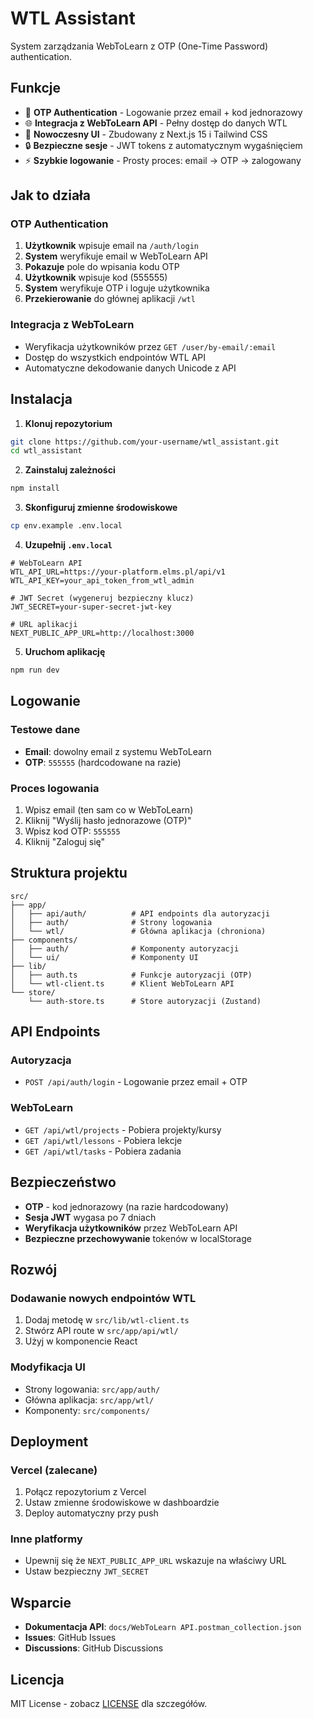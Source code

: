 # WTL Assistant

System zarządzania WebToLearn z OTP (One-Time Password) authentication.

## Funkcje

- 🔐 **OTP Authentication** - Logowanie przez email + kod jednorazowy
- 🌐 **Integracja z WebToLearn API** - Pełny dostęp do danych WTL
- 📱 **Nowoczesny UI** - Zbudowany z Next.js 15 i Tailwind CSS
- 🔒 **Bezpieczne sesje** - JWT tokens z automatycznym wygaśnięciem
- ⚡ **Szybkie logowanie** - Prosty proces: email → OTP → zalogowany

## Jak to działa

### OTP Authentication
1. **Użytkownik** wpisuje email na `/auth/login`
2. **System** weryfikuje email w WebToLearn API
3. **Pokazuje** pole do wpisania kodu OTP
4. **Użytkownik** wpisuje kod (555555)
5. **System** weryfikuje OTP i loguje użytkownika
6. **Przekierowanie** do głównej aplikacji `/wtl`

### Integracja z WebToLearn
- Weryfikacja użytkowników przez `GET /user/by-email/:email`
- Dostęp do wszystkich endpointów WTL API
- Automatyczne dekodowanie danych Unicode z API

## Instalacja

1. **Klonuj repozytorium**
```bash
git clone https://github.com/your-username/wtl_assistant.git
cd wtl_assistant
```

2. **Zainstaluj zależności**
```bash
npm install
```

3. **Skonfiguruj zmienne środowiskowe**
```bash
cp env.example .env.local
```

4. **Uzupełnij `.env.local`**
```env
# WebToLearn API
WTL_API_URL=https://your-platform.elms.pl/api/v1
WTL_API_KEY=your_api_token_from_wtl_admin

# JWT Secret (wygeneruj bezpieczny klucz)
JWT_SECRET=your-super-secret-jwt-key

# URL aplikacji
NEXT_PUBLIC_APP_URL=http://localhost:3000
```

5. **Uruchom aplikację**
```bash
npm run dev
```

## Logowanie

### Testowe dane
- **Email**: dowolny email z systemu WebToLearn
- **OTP**: `555555` (hardcodowane na razie)

### Proces logowania
1. Wpisz email (ten sam co w WebToLearn)
2. Kliknij "Wyślij hasło jednorazowe (OTP)"
3. Wpisz kod OTP: `555555`
4. Kliknij "Zaloguj się"

## Struktura projektu

```
src/
├── app/
│   ├── api/auth/          # API endpoints dla autoryzacji
│   ├── auth/              # Strony logowania
│   └── wtl/               # Główna aplikacja (chroniona)
├── components/
│   ├── auth/              # Komponenty autoryzacji
│   └── ui/                # Komponenty UI
├── lib/
│   ├── auth.ts            # Funkcje autoryzacji (OTP)
│   └── wtl-client.ts      # Klient WebToLearn API
└── store/
    └── auth-store.ts      # Store autoryzacji (Zustand)
```

## API Endpoints

### Autoryzacja
- `POST /api/auth/login` - Logowanie przez email + OTP

### WebToLearn
- `GET /api/wtl/projects` - Pobiera projekty/kursy
- `GET /api/wtl/lessons` - Pobiera lekcje
- `GET /api/wtl/tasks` - Pobiera zadania

## Bezpieczeństwo

- **OTP** - kod jednorazowy (na razie hardcodowany)
- **Sesja JWT** wygasa po 7 dniach
- **Weryfikacja użytkowników** przez WebToLearn API
- **Bezpieczne przechowywanie** tokenów w localStorage

## Rozwój

### Dodawanie nowych endpointów WTL
1. Dodaj metodę w `src/lib/wtl-client.ts`
2. Stwórz API route w `src/app/api/wtl/`
3. Użyj w komponencie React

### Modyfikacja UI
- Strony logowania: `src/app/auth/`
- Główna aplikacja: `src/app/wtl/`
- Komponenty: `src/components/`

## Deployment

### Vercel (zalecane)
1. Połącz repozytorium z Vercel
2. Ustaw zmienne środowiskowe w dashboardzie
3. Deploy automatyczny przy push

### Inne platformy
- Upewnij się że `NEXT_PUBLIC_APP_URL` wskazuje na właściwy URL
- Ustaw bezpieczny `JWT_SECRET`

## Wsparcie

- **Dokumentacja API**: `docs/WebToLearn API.postman_collection.json`
- **Issues**: GitHub Issues
- **Discussions**: GitHub Discussions

## Licencja

MIT License - zobacz [LICENSE](LICENSE) dla szczegółów.
